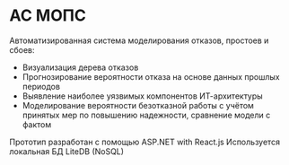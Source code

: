 # АС МОПС

<div>
    <p>Автоматизированная система моделирования отказов, простоев и сбоев:</p>
    <ul>
        <li>Визуализация дерева отказов</li>
        <li>Прогнозирование вероятности отказа на основе данных прошлых периодов</li>
        <li>Выявление наиболее уязвимых компонентов ИТ-архитектуры</li>
        <li>Моделирование вероятности безотказной работы с учётом принятых мер по повышению надежности,
            сравнение модели с фактом
        </li>
    </ul>
</div>

Прототип разработан с помощью ASP.NET with React.js
Используется локальная БД LiteDB (NoSQL)
